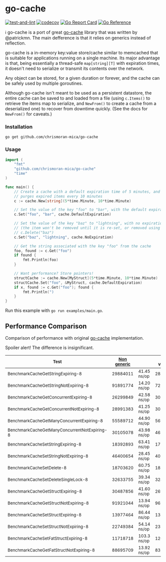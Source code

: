 # go-cache

[![test-and-lint](https://github.com/chrismoran-mica/go-cache/actions/workflows/test.yaml/badge.svg)](https://github.com/chrismoran-mica/go-cache/actions/workflows/test.yaml)
[![codecov](https://codecov.io/gh/num30/go-cache/branch/main/graph/badge.svg?token=FMvJ4TbC2r)](https://codecov.io/gh/num30/go-cache)
[![Go Report Card](https://goreportcard.com/badge/github.com/chrismoran-mica/go-cache)](https://goreportcard.com/report/github.com/chrismoran-mica/go-cache)
[![Go Reference](https://pkg.go.dev/badge/github.com/chrismoran-mica/go-cache.svg)](https://pkg.go.dev/github.com/chrismoran-mica/go-cache)

ℹ️ go-cache is a port of great [go-cache](https://github.com/patrickmn/go-cache) library that was written by @patrickmn. The main defference is that it relies on generics instead of reflection.

go-cache is a  in-memory key:value store/cache similar to memcached that is
suitable for applications running on a single machine. Its major advantage is
that, being essentially a thread-safe `map[string][T]` with expiration
times, it doesn't need to serialize or transmit its contents over the network.

Any object can be stored, for a given duration or forever, and the cache can be
safely used by multiple goroutines.

Although go-cache isn't meant to be used as a persistent datastore, the entire
cache can be saved to and loaded from a file (using `c.Items()` to retrieve the
items map to serialize, and `NewFrom()` to create a cache from a deserialized
one) to recover from downtime quickly. (See the docs for `NewFrom()` for caveats.)

### Installation

`go get github.com/chrismoran-mica/go-cache`

### Usage

```go
import (
	"fmt"
	"github.com/chrismoran-mica/go-cache"
	"time"
)

func main() {
	// Create a cache with a default expiration time of 5 minutes, and which
	// purges expired items every 10 minutes
	c := cache.New[string](5*time.Minute, 10*time.Minute)

	// Set the value of the key "foo" to "bar", with the default expiration time
	c.Set("foo", "bar", cache.DefaultExpiration)

	// Set the value of the key "baz" to "lightning", with no expiration time
	// (the item won't be removed until it is re-set, or removed using
	// c.Delete("baz")
	c.Set("baz", "lightning", cache.NoExpiration)

	// Get the string associated with the key "foo" from the cache
	foo, found := c.Get("foo")
	if found {
		fmt.Println(foo)
	}

	// Want performance? Store pointers!
	structCache := cache.New[MyStruct](5*time.Minute, 10*time.Minute)
	structCache.Set("foo", &MyStruct, cache.DefaultExpiration)
	if x, found := c.Get("foo"); found {
		fmt.Println(")
	}
}
```

Run this example with `go run examples/main.go`.

## Performance Comparison
Comparison of performance with original [go-cache](https://github.com/patrickmn/go-cache) implementation.

Spoiler alert! The difference is insignificant.



| <sub>Test </sub>                                        |    <sub> [Non generic](https://github.com/patrickmn/go-cache)</sub> |       |         <sub>This version</sub> |           |  
|----------------------------------------------|-----------|-------------|-----------|---------------|
| <sub>BenchmarkCacheGetStringExpiring-8            </sub>|  <sub>29884011</sub> | <sub>41.45 ns/op</sub> | <sub>28318041</sub> | <sub>43.31 ns/op</sub> |
| <sub>BenchmarkCacheGetStringNotExpiring-8         </sub>|  <sub>91891774</sub> | <sub>14.20 ns/op</sub> | <sub>72259294</sub> | <sub>14.02 ns/op</sub> |
| <sub>BenchmarkCacheGetConcurrentExpiring-8        </sub>|  <sub>26299849</sub> | <sub>42.58 ns/op</sub> | <sub>30129078</sub> | <sub>39.53 ns/op</sub> |
| <sub>BenchmarkCacheGetConcurrentNotExpiring-8     </sub>|  <sub>28991383</sub> | <sub>41.25 ns/op</sub> | <sub>30760544</sub> | <sub>38.09 ns/op</sub> |
| <sub>BenchmarkCacheGetManyConcurrentExpiring-8    </sub>|  <sub>55589712</sub> | <sub>44.90 ns/op</sub> | <sub>56991110</sub> | <sub>38.86 ns/op</sub> |
| <sub>BenchmarkCacheGetManyConcurrentNotExpiring-8 </sub>|  <sub>30105078</sub> | <sub>43.98 ns/op</sub> | <sub>46270045</sub> | <sub>41.54 ns/op</sub> |
| <sub>BenchmarkCacheSetStringExpiring-8            </sub>|  <sub>18392893</sub> | <sub>63.41 ns/op</sub> | <sub>17788724</sub> | <sub>61.42 ns/op</sub> |
| <sub>BenchmarkCacheSetStringNotExpiring-8         </sub>|  <sub>46400654</sub> | <sub>28.45 ns/op</sub> | <sub>40226074</sub> | <sub>27.41 ns/op</sub> |
| <sub>BenchmarkCacheSetDelete-8                    </sub>|  <sub>18703620</sub> | <sub>60.75 ns/op</sub> | <sub>18270448</sub> | <sub>59.90 ns/op</sub> |
| <sub>BenchmarkCacheSetDeleteSingleLock-8          </sub>|  <sub>32633755</sub> | <sub>39.34 ns/op</sub> | <sub>32415156</sub> | <sub>36.96 ns/op</sub> |
| <sub>BenchmarkCacheGetStructExpiring-8            </sub>|  <sub>30487856</sub> | <sub>41.60 ns/op</sub> | <sub>26925226</sub> | <sub>40.55 ns/op</sub> |
| <sub>BenchmarkCacheGetStructNotExpiring-8         </sub>|  <sub>91921044</sub> | <sub>13.94 ns/op</sub> | <sub>96379750</sub> | <sub>13.08 ns/op</sub> |
| <sub>BenchmarkCacheSetStructExpiring-8            </sub>|  <sub>13977464</sub> | <sub>86.44 ns/op</sub> | <sub>13364509</sub> | <sub>87.69 ns/op</sub> |
| <sub>BenchmarkCacheSetStructNotExpiring-8         </sub>|  <sub>22749384</sub> | <sub>54.14 ns/op</sub> | <sub>23207397</sub> | <sub>52.58 ns/op</sub> |
| <sub>BenchmarkCacheSetFatStructExpiring-8         </sub>|  <sub>11718718</sub> | <sub>103.3 ns/op</sub> | <sub>12051895</sub> | <sub>102.3 ns/op</sub> |
| <sub>BenchmarkCacheGetFatStructNotExpiring-8      </sub>|  <sub>88695709</sub> | <sub>13.92 ns/op</sub> | <sub>83220014</sub> | <sub>13.76 ns/op</sub> |

